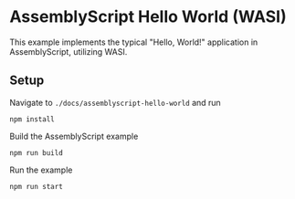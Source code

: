 # AssemblyScript Hello World (WASI)

This example implements the typical "Hello, World!" application in AssemblyScript, utilizing WASI.

## Setup

Navigate to `./docs/assemblyscript-hello-world` and run

```
npm install
```

Build the AssemblyScript example

```
npm run build
```

Run the example

```
npm run start
```
